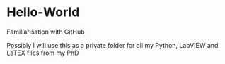 # Hello-World
Familiarisation with GitHub

Possibly I will use this as a private folder for all my Python, LabVIEW and LaTEX files from my PhD
